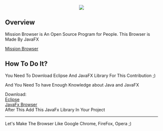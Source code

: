 
<center><img src="Browser/src/Icon.png" /></center>

<h2>Overview</h2>

Mission Browser is An Open Source Program for People. This Browser is Made By JavaFX 

<a href="Browser">Mission Browser</a>

<h2>How To Do It?</h2>

You Need To Download Eclipse And JavaFX Library For This Contribution ;)

And You Need To have Enough Knowledge about Java and JavaFX

Download:<br />
<a href="http://www.eclipse.org/downloads/eclipse-packages/">Eclipse</a><br />
<a href="https://www.teamdev.com/jxbrowser">JavaFx Browser</a><br />
After This Add This JavaFx Library In Your Project

<hr />

Let's Make The Browser Like Google Chrome, FireFox, Opera ;)

